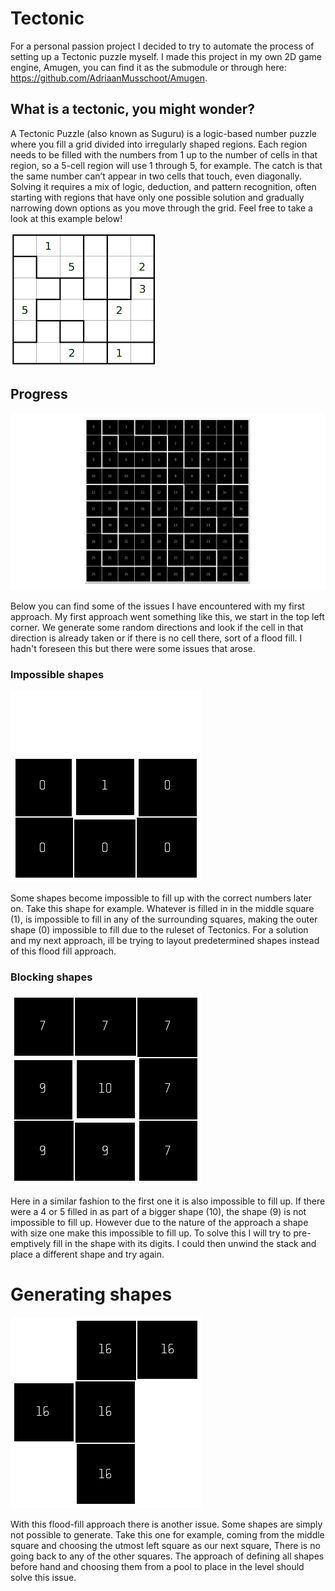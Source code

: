 # Tectonic

For a personal passion project I decided to try to automate the process of setting up a Tectonic puzzle myself. I made this project in my own 2D game engine, Amugen, you can find it as the submodule or through here: https://github.com/AdriaanMusschoot/Amugen.

## What is a tectonic, you might wonder?

A Tectonic Puzzle (also known as Suguru) is a logic-based number puzzle where you fill a grid divided into irregularly shaped regions. Each region needs to be filled with the numbers from 1 up to the number of cells in that region, so a 5-cell region will use 1 through 5, for example. The catch is that the same number can’t appear in two cells that touch, even diagonally. Solving it requires a mix of logic, deduction, and pattern recognition, often starting with regions that have only one possible solution and gradually narrowing down options as you move through the grid. Feel free to take a look at this example below!

![Alt text](Readme/Example.png)

## Progress

![Alt text](Readme/Thumbnail.png)

Below you can find some of the issues I have encountered with my first approach. My first approach went something like this, we start in the top left corner. We generate some random directions and look if the cell in that direction is already taken or if there is no cell there, sort of a flood fill.
I hadn't foreseen this but there were some issues that arose.

### Impossible shapes

![Alt text](Readme/ImfillableShape02.png)

Some shapes become impossible to fill up with the correct numbers later on. Take this shape for example. Whatever is filled in in the middle square (1),
is impossible to fill in any of the surrounding squares, making the outer shape (0) impossible to fill due to the ruleset of Tectonics.
For a solution and my next approach, ill be trying to layout predetermined shapes instead of this flood fill approach.

### Blocking shapes

![Alt text](Readme/ImfillableShape01.png)

Here in a similar fashion to the first one it is also impossible to fill up. If there were a 4 or 5 filled in as part of a bigger shape (10), the shape (9) is not impossible to fill up. However due to the nature of the approach a shape with size one make this impossible to fill up. To solve this I will try to pre-emptively fill in the shape with its digits. I could then unwind the stack and place a different shape and try again.

# Generating shapes

![Alt text](Readme/ImpossibleShape.png)

With this flood-fill approach there is another issue. Some shapes are simply not possible to generate.
Take this one for example, coming from the middle square and choosing the utmost left square as our next square, There is no going back to any of the other squares. The approach of defining all shapes before hand and choosing them from a pool to place in the level should solve this issue.
